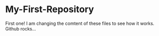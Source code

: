 # My-First-Repository
First one!
I am changing the comtent of these files to see how it works.
Github rocks...
